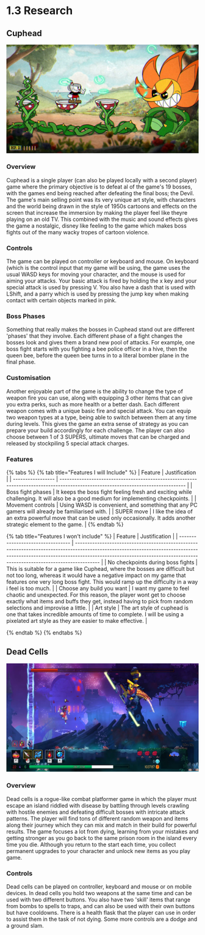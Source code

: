 # 1.3 Research

## Cuphead

![](../.gitbook/assets/image.png)

### Overview

Cuphead is a single player (can also be played locally with a second player) game where the primary objective is to defeat al of the game's 19 bosses, with the games end being reached after defeating the final boss; the Devil. The game's main selling point was its very unique art style, with characters and the world being drawn in the style of 1950s cartoons and effects on the screen that increase the immersion by making the player feel like theyre playing on an old TV. This combined with the music and sound effects gives the game a nostalgic, disney like feeling to the game which makes boss fights out of the many wacky tropes of cartoon violence.



### Controls

The game can be played on controller or keyboard and mouse. On keyboard (which is the control input that my game will be using, the game uses the usual WASD keys for moving your character, and the mouse is used for aiming your attacks. Your basic attack is fired by holding the x key and your special attack is used by pressing V. You also have a dash that is used with LShift, and a parry which is used by pressing the jump key when making contact with certain objects marked in pink.&#x20;

### Boss Phases

Something that really makes the bosses in Cuphead stand out are different 'phases' that they involve. Each different phase of a fight changes the bosses look and gives them a brand new pool of attacks. For example, one boss fight starts with you fighting a bee police officer in a hive, then the queen bee, before the queen bee turns in to a literal bomber plane in the final phase.

### Customisation

Another enjoyable part of the game is the ability to change the type of weapon fire you can use, along with equipping 3 other items that can give you extra perks, such as more health or a better dash. Each different weapon comes with a unique basic fire and special attack. You can equip two weapon types at a type, being able to switch between them at any time during levels. This gives the game an extra sense of strategy as you can prepare your build accordingly for each challenge. The player can also choose between 1 of 3 SUPERS, ultimate moves that can be charged and released by stockpiling 5 special attack charges.



### Features

{% tabs %}
{% tab title="Features I will Include" %}
| Feature           | Justification                                                                                                                     |
| ----------------- | --------------------------------------------------------------------------------------------------------------------------------- |
| Boss fight phases | It keeps the boss fight feeling fresh and exciting while challenging. It will also be a good medium for implementing checkpoints. |
| Movement controls | Using WASD is convenient, and something that any PC gamers will already be familiarised with.                                     |
| SUPER move        | I like the idea of an extra powerful move that can be used only occasionally. It adds another strategic element to the game.      |
{% endtab %}

{% tab title="Features I won't include" %}
| Feature                           | Justification                                                                                                                                                                                                                                        |
| --------------------------------- | ---------------------------------------------------------------------------------------------------------------------------------------------------------------------------------------------------------------------------------------------------- |
| No checkpoints during boss fights | This is suitable for a game like Cuphead, where the bosses are difficult but not too long, whereas it would have a negative impact on my game that features one very long boss fight. This would ramp up the difficulty in a way i feel is too much. |
| Choose any build you want         | I want my game to feel chaotic and unexpected. For this reason, the player wont get to choose exactly what items and buffs they get, instead having to pick from random selections and improvise a little.                                           |
| Art style                         | The art style of cuphead is one that takes incredible amounts of time to complete. I will be using a pixelated art style as they are easier to make effective.                                                                                       |


{% endtab %}
{% endtabs %}



## Dead Cells

![](<../.gitbook/assets/image (2).png>)



### Overview

Dead cells is a rogue-like combat platformer game in which the player must escape an island riddled with disease by battling through levels crawling with hostile enemies and defeating difficult bosses with intricate attack patterns. The player will find tons of different random weapon and items along their journey which they can mix and match in their build for powerful results. The game focuses a lot from dying, learning from your mistakes and getting stronger as you go back to the same prison room in the island every time you die. Although you return to the start each time, you collect permanent upgrades to your character and unlock new items as you play game.



### Controls

Dead cells can be played on controller, keyboard and mouse or on mobile devices. In dead cells you hold two weapons at the same time and can be used with two different buttons. You also have two 'skill' items that range from bombs to spells to traps, and can also be used with their own buttons but have cooldowns. There is a health flask that the player can use in order to assist them in the task of not dying. Some more controls are a dodge and a ground slam.
